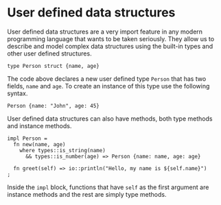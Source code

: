 # User defined data structures

User defined data structures are a very import feature in any modern programming
language that wants to be taken seriously. They allow us to describe and model complex
data structures using the built-in types and other user defined structures. 

```zulu
type Person struct {name, age}
```

The code above declares a new user defined type `Person` that has two fields, `name` and `age`. 
To create an instance of this type use the following syntax. 

```zulu
Person {name: "John", age: 45}
```

User defined data structures can also have methods, both type methods and instance methods. 

```zulu
impl Person = 
  fn new(name, age)
    where types::is_string(name)
      && types::is_number(age) => Person {name: name, age: age}

  fn greet(self) => io::println("Hello, my name is ${self.name}")
;
```

Inside the `impl` block, functions that have `self` as the first argument are instance methods and 
the rest are simply type methods.

